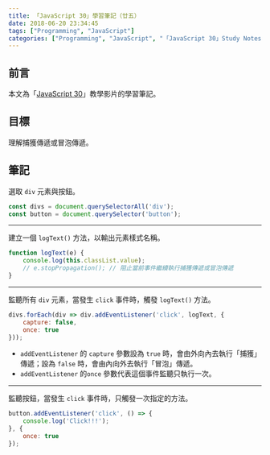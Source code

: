 ```yaml
---
title: 「JavaScript 30」學習筆記（廿五）
date: 2018-06-20 23:34:45
tags: ["Programming", "JavaScript"]
categories: ["Programming", "JavaScript", "「JavaScript 30」Study Notes"]
---
```


## 前言

本文為「[JavaScript 30](https://javascript30.com/)」教學影片的學習筆記。

## 目標

理解捕獲傳遞或冒泡傳遞。

## 筆記

選取 `div` 元素與按鈕。

```js
const divs = document.querySelectorAll('div');
const button = document.querySelector('button');
```

---

建立一個 `logText()` 方法，以輸出元素樣式名稱。

```js
function logText(e) {
    console.log(this.classList.value);
    // e.stopPropagation(); // 阻止當前事件繼續執行捕獲傳遞或冒泡傳遞
}
```

---

監聽所有 `div` 元素，當發生 `click` 事件時，觸發 `logText()` 方法。

```js
divs.forEach(div => div.addEventListener('click', logText, {
    capture: false,
    once: true
}));
```

- `addEventListener` 的 `capture` 參數設為 `true` 時，會由外向內去執行「捕獲」傳遞；設為 `false` 時，會由內向外去執行「冒泡」傳遞。
- `addEventListener` 的`once` 參數代表這個事件監聽只執行一次。

---

監聽按鈕，當發生 `click` 事件時，只觸發一次指定的方法。

```js
button.addEventListener('click', () => {
    console.log('Click!!!');
}, {
    once: true
});
```
